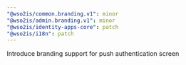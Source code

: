 ```yaml
---
"@wso2is/common.branding.v1": minor
"@wso2is/admin.branding.v1": minor
"@wso2is/identity-apps-core": patch
"@wso2is/i18n": patch
---
```


Introduce branding support for push authentication screen
